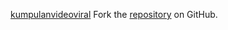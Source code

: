 [kumpulanvideoviral](https://kumpulanvideoviral.pages.dev)
Fork the [repository](https://github.com/harlahsaduki) on GitHub.